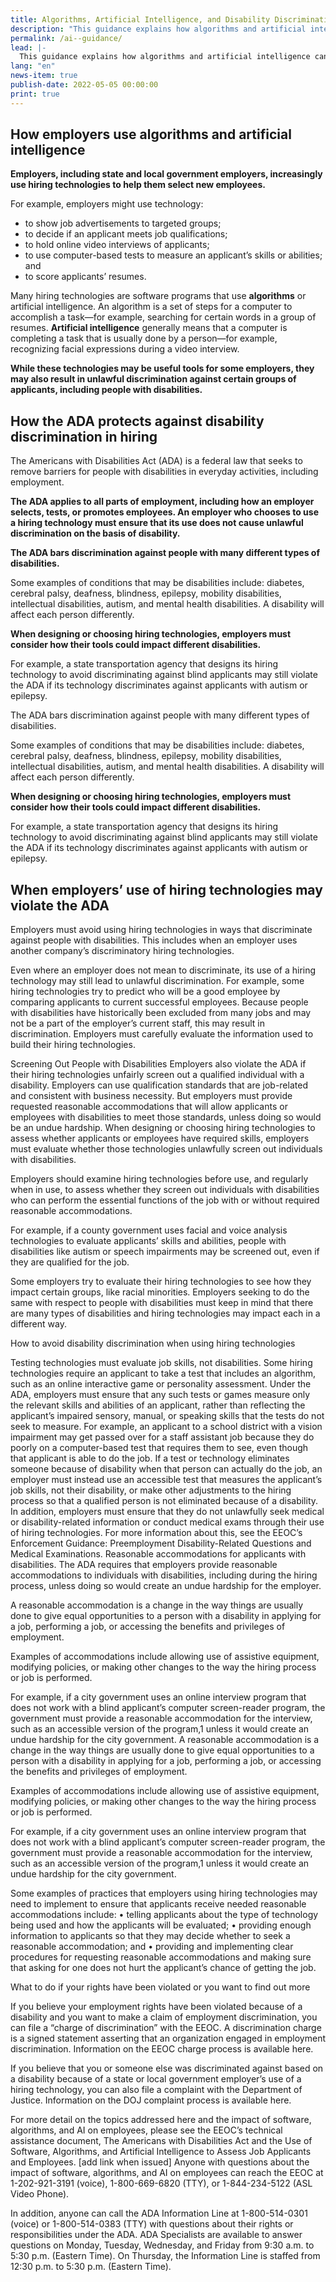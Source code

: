 ```yaml
---
title: Algorithms, Artificial Intelligence, and Disability Discrimination in Hiring
description: "This guidance explains how algorithms and artificial intelligence can lead to disability discrimination in hiring."
permalink: /ai--guidance/
lead: |-
  This guidance explains how algorithms and artificial intelligence can lead to disability discrimination in hiring.  The Department of Justice enforces disability discrimination laws with respect to state and local government employers. The Equal Employment Opportunity Commission (EEOC) enforces disability discrimination laws with respect to employers in the private sector and the federal government. The obligation to avoid disability discrimination in employment applies to both public and private employers.
lang: "en"
news-item: true
publish-date: 2022-05-05 00:00:00
print: true
---
```


## How employers use algorithms and artificial intelligence  

**Employers, including state and local government employers, increasingly use hiring technologies to help them select new employees.**

For example, employers might use technology:
- to show job advertisements to targeted groups;
- to decide if an applicant meets job qualifications;
- to hold online video interviews of applicants;
- to use computer-based tests to measure an applicant’s skills or abilities; and
- to score applicants’ resumes.

Many hiring technologies are software programs that use **algorithms** or artificial intelligence. An algorithm is a set of steps for a computer to accomplish a task—for example, searching for certain words in a group of resumes. **Artificial intelligence** generally means that a computer is completing a task that is usually done by a person—for example, recognizing facial expressions during a video interview.  

**While these technologies may be useful tools for some employers, they may also result in unlawful discrimination against certain groups of applicants, including people with disabilities.**

## How the ADA protects against disability discrimination in hiring

The Americans with Disabilities Act (ADA) is a federal law that seeks to remove barriers for people with disabilities in everyday activities, including employment.  

**The ADA applies to all parts of employment, including how an employer selects, tests, or promotes employees. An employer who chooses to use a hiring technology must ensure that its use does not cause unlawful discrimination on the basis of disability.**  

**The ADA bars discrimination against people with many different types of disabilities.**

Some examples of conditions that may be disabilities include: diabetes, cerebral palsy, deafness, blindness, epilepsy, mobility disabilities, intellectual disabilities, autism, and mental health disabilities. A disability will affect each person differently.  

**When designing or choosing hiring technologies, employers must consider how their tools could impact different disabilities.**

For example, a state transportation agency that designs its hiring technology to avoid discriminating against blind applicants may still violate the ADA if its technology discriminates against applicants with autism or epilepsy.  

The ADA bars discrimination against people with many different types of disabilities.  

Some examples of conditions that may be disabilities include: diabetes, cerebral palsy, deafness, blindness, epilepsy, mobility disabilities, intellectual disabilities, autism, and mental health disabilities. A disability will affect each person differently.  

**When designing or choosing hiring technologies, employers must consider how their tools could impact different disabilities.**

For example, a state transportation agency that designs its hiring technology to avoid discriminating against blind applicants may still violate the ADA if its technology discriminates against applicants with autism or epilepsy.

## When employers’ use of hiring technologies may violate the ADA

Employers must avoid using hiring technologies in ways that discriminate against people with disabilities. This includes when an employer uses another company’s discriminatory hiring technologies.

Even where an employer does not mean to discriminate, its use of a hiring technology may still lead to unlawful discrimination. For example, some hiring technologies try to predict who will be a good employee by comparing applicants to current successful employees. Because people with disabilities have historically been excluded from many jobs and may not be a part of the employer’s current staff, this may result in discrimination. Employers must carefully evaluate the information used to build their hiring technologies.

Screening Out People with Disabilities
Employers also violate the ADA if their hiring technologies unfairly screen out a qualified individual with a disability. Employers can use qualification standards that are job-related and consistent with business necessity. But employers must provide requested reasonable accommodations that will allow applicants or employees with disabilities to meet those standards, unless doing so would be an undue hardship. When designing or choosing hiring technologies to assess whether applicants or employees have required skills, employers must evaluate whether those technologies unlawfully screen out individuals with disabilities.

Employers should examine hiring technologies before use, and regularly when in use, to assess whether they screen out individuals with disabilities who can perform the essential functions of the job with or without required reasonable accommodations.

For example, if a county government uses facial and voice analysis technologies to evaluate applicants’ skills and abilities, people with disabilities like autism or speech impairments may be screened out, even if they are qualified for the job.

Some employers try to evaluate their hiring technologies to see how they impact certain groups, like racial minorities. Employers seeking to do the same with respect to people with disabilities must keep in mind that there are many types of disabilities and hiring technologies may impact each in a different way.



How to avoid disability discrimination when using hiring technologies

Testing technologies must evaluate job skills, not disabilities.
Some hiring technologies require an applicant to take a test that includes an algorithm, such as an online interactive game or personality assessment. Under the ADA, employers must ensure that any such tests or games measure only the relevant skills and abilities of an applicant, rather than reflecting the applicant’s impaired sensory, manual, or speaking skills that the tests do not seek to measure.
For example, an applicant to a school district with a vision impairment may get passed over for a staff assistant job because they do poorly on a computer-based test that requires them to see, even though that applicant is able to do the job.
If a test or technology eliminates someone because of disability when that person can actually do the job, an employer must instead use an accessible test that measures the applicant’s job skills, not their disability, or make other adjustments to the hiring process so that a qualified person is not eliminated because of a disability.
In addition, employers must ensure that they do not unlawfully seek medical or disability-related information or conduct medical exams through their use of hiring technologies. For more information about this, see the EEOC’s Enforcement Guidance: Preemployment Disability-Related Questions and Medical Examinations.
Reasonable accommodations for applicants with disabilities.
The ADA requires that employers provide reasonable accommodations to individuals with disabilities, including during the hiring process, unless doing so would create an undue hardship for the employer.

A reasonable accommodation is a change in the way things are usually done to give equal opportunities to a person with a disability in applying for a job, performing a job, or accessing the benefits and privileges of employment.

Examples of accommodations include allowing use of assistive equipment, modifying policies, or making other changes to the way the hiring process or job is performed.

For example, if a city government uses an online interview program that does not work with a blind applicant’s computer screen-reader program, the government must provide a reasonable accommodation for the interview, such as an accessible version of the program,1 unless it would create an undue hardship for the city government.
A reasonable accommodation is a change in the way things are usually done to give equal opportunities to a person with a disability in applying for a job, performing a job, or accessing the benefits and privileges of employment.

Examples of accommodations include allowing use of assistive equipment, modifying policies, or making other changes to the way the hiring process or job is performed.

For example, if a city government uses an online interview program that does not work with a blind applicant’s computer screen-reader program, the government must provide a reasonable accommodation for the interview, such as an accessible version of the program,1 unless it would create an undue hardship for the city government.

Some examples of practices that employers using hiring technologies may need to implement to ensure that applicants receive needed reasonable accommodations include:
	•	telling applicants about the type of technology being used and how the applicants will be evaluated;
	•	providing enough information to applicants so that they may decide whether to seek a reasonable accommodation; and
	•	providing and implementing clear procedures for requesting reasonable accommodations and making sure that asking for one does not hurt the applicant’s chance of getting the job.

What to do if your rights have been violated or you want to find out more

If you believe your employment rights have been violated because of a disability and you want to make a claim of employment discrimination, you can file a “charge of discrimination” with the EEOC. A discrimination charge is a signed statement asserting that an organization engaged in employment discrimination. Information on the EEOC charge process is available here.

If you believe that you or someone else was discriminated against based on a disability because of a state or local government employer’s use of a hiring technology, you can also file a complaint with the Department of Justice. Information on the DOJ complaint process is available here.

For more detail on the topics addressed here and the impact of software, algorithms, and AI on employees, please see the EEOC’s technical assistance document, The Americans with Disabilities Act and the Use of Software, Algorithms, and Artificial Intelligence to Assess Job Applicants and Employees. [add link when issued] Anyone with questions about the impact of software, algorithms, and AI on employees can reach the EEOC at 1-202-921-3191 (voice), 1-800-669-6820 (TTY), or 1-844-234-5122 (ASL Video Phone).

In addition, anyone can call the ADA Information Line at 1-800-514-0301 (voice) or 1-800-514-0383 (TTY) with questions about their rights or responsibilities under the ADA. ADA Specialists are available to answer questions on Monday, Tuesday, Wednesday, and Friday from 9:30 a.m. to 5:30 p.m. (Eastern Time). On Thursday, the Information Line is staffed from 12:30 p.m. to 5:30 p.m. (Eastern Time).
